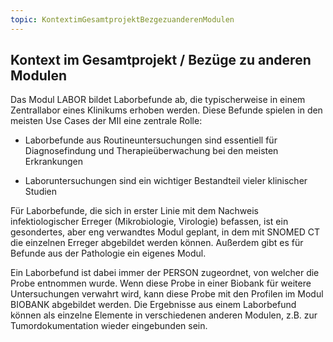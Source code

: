```yaml
---
topic: KontextimGesamtprojektBezgezuanderenModulen
---
```

## Kontext im Gesamtprojekt / Bezüge zu anderen Modulen

Das Modul LABOR bildet Laborbefunde ab, die typischerweise in einem Zentrallabor eines Klinikums erhoben werden. Diese Befunde spielen in den meisten Use Cases der MII eine zentrale Rolle:
-	Laborbefunde aus Routineuntersuchungen sind essentiell für Diagnosefindung und Therapieüberwachung bei den meisten Erkrankungen

-	Laboruntersuchungen sind ein wichtiger Bestandteil vieler klinischer Studien

Für Laborbefunde, die sich in erster Linie mit dem Nachweis infektiologischer Erreger (Mikrobiologie, Virologie) befassen, ist ein gesondertes, aber eng verwandtes Modul geplant, in dem mit SNOMED CT die einzelnen Erreger abgebildet werden können. Außerdem gibt es für Befunde aus der Pathologie ein eigenes Modul. 

Ein Laborbefund ist dabei immer der PERSON zugeordnet, von welcher die Probe entnommen wurde. Wenn diese Probe in einer Biobank für weitere Untersuchungen verwahrt wird, kann diese Probe mit den Profilen im Modul BIOBANK abgebildet werden. Die Ergebnisse aus einem Laborbefund können als einzelne Elemente in verschiedenen anderen Modulen, z.B. zur Tumordokumentation wieder eingebunden sein. 
